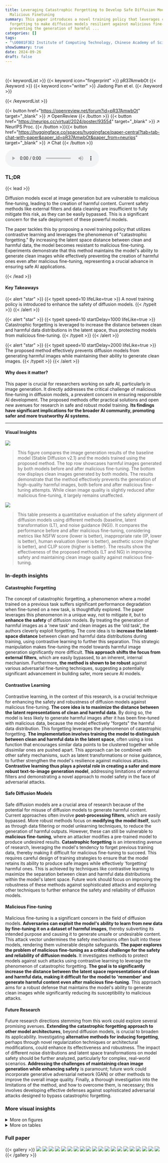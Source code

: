 ```yaml
---
title: Leveraging Catastrophic Forgetting to Develop Safe Diffusion Models against
  Malicious Finetuning
summary: This paper introduces a novel training policy that leverages catastrophic
  forgetting to make diffusion models resilient against malicious fine-tuning, effectively
  preventing the generation of harmful ...
categories: []
tags:
- "\U0001F3E2 Institute of Computing Technology, Chinese Academy of Sciences"
showSummary: true
date: 2024-09-26
draft: false
---
```


<br>

{{< keywordList >}}
{{< keyword icon="fingerprint" >}} pR37AmwbOt {{< /keyword >}}
{{< keyword icon="writer" >}} Jiadong Pan et el. {{< /keyword >}}
 
{{< /keywordList >}}

{{< button href="https://openreview.net/forum?id=pR37AmwbOt" target="_blank" >}}
↗ OpenReview
{{< /button >}}
{{< button href="https://neurips.cc/virtual/2024/poster/93554" target="_blank" >}}
↗ NeurIPS Proc.
{{< /button >}}{{< button href="https://huggingface.co/spaces/huggingface/paper-central?tab=tab-chat-with-paper&paper_id=pR37AmwbOt&paper_from=neurips" target="_blank" >}}
↗ Chat
{{< /button >}}



<audio controls>
    <source src="https://ai-paper-reviewer.com/pR37AmwbOt/podcast.wav" type="audio/wav">
    Your browser does not support the audio element.
</audio>


### TL;DR


{{< lead >}}

Diffusion models excel at image generation but are vulnerable to malicious fine-tuning, leading to the creation of harmful content. Current safety methods like external filters and data cleaning are insufficient to fully mitigate this risk, as they can be easily bypassed. This is a significant concern for the safe deployment of these powerful models. 

The paper tackles this by proposing a novel training policy that utilizes contrastive learning and leverages the phenomenon of "catastrophic forgetting."  By increasing the latent space distance between clean and harmful data, the model becomes resistant to malicious fine-tuning. Experiments demonstrate that this method maintains the model's ability to generate clean images while effectively preventing the creation of harmful ones even after malicious fine-tuning, representing a crucial advance in ensuring safe AI applications.

{{< /lead >}}


#### Key Takeaways

{{< alert "star" >}}
{{< typeit speed=10 lifeLike=true >}} A novel training policy is introduced to enhance the safety of diffusion models. {{< /typeit >}}
{{< /alert >}}

{{< alert "star" >}}
{{< typeit speed=10 startDelay=1000 lifeLike=true >}} Catastrophic forgetting is leveraged to increase the distance between clean and harmful data distributions in the latent space, thus protecting models from malicious fine-tuning. {{< /typeit >}}
{{< /alert >}}

{{< alert "star" >}}
{{< typeit speed=10 startDelay=2000 lifeLike=true >}} The proposed method effectively prevents diffusion models from generating harmful images while maintaining their ability to generate clean images. {{< /typeit >}}
{{< /alert >}}

#### Why does it matter?
This paper is crucial for researchers working on safe AI, particularly in image generation.  It directly addresses the critical challenge of malicious fine-tuning in diffusion models, a prevalent concern in ensuring responsible AI development. The proposed methods offer practical solutions and open new avenues for research in safe and robust model training. **Its findings have significant implications for the broader AI community, promoting safer and more trustworthy AI systems.**

------
#### Visual Insights



![](https://ai-paper-reviewer.com/pR37AmwbOt/figures_1_1.jpg)

> This figure compares the image generation results of the baseline model (Stable Diffusion v2.1) and the models trained using the proposed method.  The top row showcases harmful images generated by both models before and after malicious fine-tuning.  The bottom row displays clean images generated by both models.  The results demonstrate that the method effectively prevents the generation of high-quality harmful images, both before and after malicious fine-tuning attempts. While clean image quality is slightly reduced after malicious fine-tuning, it largely remains unaffected.





![](https://ai-paper-reviewer.com/pR37AmwbOt/tables_6_1.jpg)

> This table presents a quantitative evaluation of the safety alignment of diffusion models using different methods (baseline, latent transformation (LT), and noise guidance (NG)). It compares the performance before and after malicious fine-tuning, considering metrics like NSFW score (lower is better), inappropriate rate (IP, lower is better), human evaluation (lower is better), aesthetic score (higher is better), and CLIP score (higher is better). The results show the effectiveness of the proposed methods (LT and NG) in improving safety and maintaining clean image quality against malicious fine-tuning.





### In-depth insights


#### Catastrophic Forgetting
The concept of catastrophic forgetting, a phenomenon where a model trained on a previous task suffers significant performance degradation when fine-tuned on a new task, is thoughtfully explored.  The paper leverages this phenomenon in a unique way, not to mitigate it, but to **enhance the safety** of diffusion models. By treating the generation of harmful images as a 'new task' and clean images as the 'old task', the authors cleverly exploit forgetting. The core idea is to **increase the latent-space distance** between clean and harmful data distributions during training, using contrastive learning to further this separation.  This strategic manipulation makes fine-tuning the model towards harmful image generation significantly more difficult.  **This approach shifts the focus from external filters**, which are easily bypassed, to an inherent, internal mechanism.  Furthermore, **the method is shown to be robust** against various adversarial fine-tuning techniques, suggesting a potentially significant advancement in building safer, more secure AI models.

#### Contrastive Learning
Contrastive learning, in the context of this research, is a crucial technique for enhancing the safety and robustness of diffusion models against malicious fine-tuning.  **The core idea is to maximize the distance between the latent representations of clean and harmful data**. By doing so, the model is less likely to generate harmful images after it has been fine-tuned with malicious data, because the model effectively "forgets" the harmful data distribution. This forgetting leverages the phenomenon of catastrophic forgetting. **The implementation involves training the model to distinguish between clean and harmful data in the latent space**, often using a loss function that encourages similar data points to be clustered together while dissimilar ones are pushed apart.  This approach can be combined with other safety mechanisms, such as latent transformations or noise guidance, to further strengthen the model's resilience against malicious attacks.  **Contrastive learning thus plays a pivotal role in creating a safer and more robust text-to-image generation model**, addressing limitations of external filters and demonstrating a novel approach to model safety in the face of adversarial attacks.

#### Safe Diffusion Models
Safe diffusion models are a crucial area of research because of the potential for misuse of diffusion models to generate harmful content.  Current approaches often involve **post-processing filters**, which are easily bypassed.  More robust methods focus on **modifying the model itself**, such as through data filtering or model unlearning techniques, to reduce the generation of harmful outputs.  However, these can still be vulnerable to **malicious fine-tuning**, where an attacker modifies a pre-trained model to produce undesired results.  **Catastrophic forgetting** is an interesting avenue of research, leveraging the model's tendency to forget previous training data, thereby making it difficult for malicious fine-tuning to succeed. This requires careful design of training strategies to ensure that the model retains its ability to produce safe images while effectively 'forgetting' harmful ones.  This is achieved by techniques like contrastive learning to maximize the separation between clean and harmful data distributions within the model's latent space.  Future work should focus on improving the robustness of these methods against sophisticated attacks and exploring other techniques to further enhance the safety and reliability of diffusion models.

#### Malicious Fine-tuning
Malicious fine-tuning is a significant concern in the field of diffusion models.  **Adversaries can exploit the model's ability to learn from new data by fine-tuning it on a dataset of harmful images**, thereby subverting its intended purpose and causing it to generate unsafe or undesirable content. This attack vector undermines the safety mechanisms often built into these models, rendering them vulnerable despite safeguards. **The paper explores the problem of malicious fine-tuning as a critical challenge for the safety and reliability of diffusion models**. It investigates methods to protect models against such attacks using contrastive learning to leverage the phenomenon of catastrophic forgetting.  **The goal is to significantly increase the distance between the latent space representations of clean and harmful data, making it difficult for the model to 'remember' and generate harmful content even after malicious fine-tuning**. This approach aims for a robust defense that maintains the model's ability to generate clean images while significantly reducing its susceptibility to malicious attacks.

#### Future Research
Future research directions stemming from this work could explore several promising avenues.  **Extending the catastrophic forgetting approach to other model architectures**, beyond diffusion models, is crucial to broaden its applicability.  Investigating **alternative methods for inducing forgetting**, perhaps through novel regularization techniques or architectural modifications, could enhance its effectiveness and robustness.  The impact of different noise distributions and latent space transformations on model safety should be further analyzed, particularly for complex, real-world scenarios.  **Addressing the challenges of maintaining clean image generation while enhancing safety** is paramount; future work could incorporate generative adversarial network (GAN) or other methods to improve the overall image quality.  Finally, a thorough investigation into the limitations of the method, and how to overcome them, is necessary; this involves developing effective defenses against sophisticated adversarial attacks designed to bypass catastrophic forgetting.


### More visual insights

<details>
<summary>More on figures
</summary>


![](https://ai-paper-reviewer.com/pR37AmwbOt/figures_3_1.jpg)

> This figure illustrates the core idea of the proposed method. The left panel shows how the method leverages catastrophic forgetting by widening the distribution between clean and harmful data in the latent space.  The right panel shows how contrastive learning is used to achieve this separation, training the model to distinguish between clean and harmful data distributions.  The goal is to make generating harmful images a more difficult task for the model, effectively preventing malicious fine-tuning from degrading the model's safety.


![](https://ai-paper-reviewer.com/pR37AmwbOt/figures_8_1.jpg)

> This figure compares the image generation results of the baseline Stable Diffusion v2.1 model and models trained using the proposed method.  The top row shows harmful images generated by both models, illustrating the degradation in quality caused by the malicious fine-tuning that the proposed method mitigates. The bottom row shows clean images generated by both models before and after malicious fine-tuning, demonstrating the method's success in preserving the model's ability to generate clean images even after malicious fine-tuning.


![](https://ai-paper-reviewer.com/pR37AmwbOt/figures_15_1.jpg)

> This figure compares image generation results from the Stable Diffusion v2.1 baseline model and the model trained using the proposed method.  The top row displays harmful images generated by both models; the bottom row shows clean images generated by both. The results illustrate the effectiveness of the proposed method in maintaining clean image generation quality while preventing the generation of harmful images even after malicious fine-tuning. The method's safety alignment prevents the model from generating harmful images initially, and it resists the malicious fine-tuning attempts which only produce low-quality images.


![](https://ai-paper-reviewer.com/pR37AmwbOt/figures_17_1.jpg)

> This figure shows the results of the proposed method compared to the baseline model (Stable Diffusion v2.1).  The top row displays images generated by the baseline model, illustrating the generation of harmful content before and after malicious fine-tuning.  The bottom row shows images generated by the proposed method, demonstrating the method's ability to maintain the generation quality of clean images while preventing the generation of harmful images, even after malicious fine-tuning. The difference in image quality between the baseline and proposed method highlights the effectiveness of the proposed approach.


![](https://ai-paper-reviewer.com/pR37AmwbOt/figures_17_2.jpg)

> This figure compares image generation results from the baseline Stable Diffusion v2.1 model and the models trained using the proposed method.  The top row shows examples of harmful images generated by both models, illustrating that the proposed method successfully degrades the quality of harmful images even after malicious fine-tuning, indicating improved safety. The bottom row shows clean images generated by both models, showcasing that the proposed method maintains the generation quality of clean images, even with a slight decrease in color and texture detail after malicious fine-tuning. The orange boxes were added for publication purposes and are not part of the original figure.


</details>




<details>
<summary>More on tables
</summary>


![](https://ai-paper-reviewer.com/pR37AmwbOt/tables_7_1.jpg)
> This table presents the results of a safety reinforcement experiment.  It compares the performance of original safe models with models reinforced using the proposed method, both before and after malicious fine-tuning.  The metrics used include NSFW Score, IP (Inappropriate Rate), Aesthetic Score, and CLIP Score, measuring the balance between safety and maintaining the quality of clean image generation.

![](https://ai-paper-reviewer.com/pR37AmwbOt/tables_7_2.jpg)
> This table presents a comparison of the changes in image generation quality (Aesthetic and CLIP scores) before and after fine-tuning a model with both clean and harmful images. The results show that harmful fine-tuning leads to more significant degradation in the quality of clean image generation than clean fine-tuning, highlighting the effect of catastrophic forgetting.

![](https://ai-paper-reviewer.com/pR37AmwbOt/tables_8_1.jpg)
> This table presents FID scores (Fréchet Inception Distance) calculated on the COCO-30K dataset, evaluating the quality of clean image generation before and after malicious fine-tuning. Lower FID scores indicate better quality. It compares different models: the original Stable Diffusion (SD) v1.4, SD v1.4 fine-tuned with an ESD-Nudity-u1 model for safety, and the proposed method with safety alignment and reinforcement. The 'Δ' column shows the decrease in FID score (quality drop) after malicious fine-tuning.  The results highlight the impact of malicious fine-tuning and demonstrate that the proposed method mitigates the quality degradation more effectively.

![](https://ai-paper-reviewer.com/pR37AmwbOt/tables_8_2.jpg)
> This table compares the Inappropriate Rate (IP) of different models designed to prevent the generation of inappropriate images.  It includes several baseline models (ESD-Nudity variants, SLD-Medium, SLD-Max) and the proposed method ('Ours (Safe Alignment)').  The IP metric quantifies the percentage of images incorrectly identified as safe. Lower IP values indicate better safety performance. The table shows that the proposed method achieves comparable safety performance to the state-of-the-art baselines.

![](https://ai-paper-reviewer.com/pR37AmwbOt/tables_9_1.jpg)
> This table presents the results of experiments evaluating the model's performance on datasets containing both sexual and violent content.  It compares the NSFW score, inappropriate rate (IP), aesthetic score, and CLIP score before and after malicious fine-tuning, for both the original model and models fine-tuned with the proposed latent transformation (LT) and noise guidance (NG) methods.  The results demonstrate the effectiveness of these methods in preventing the generation of harmful images while maintaining the generation quality of clean images.

![](https://ai-paper-reviewer.com/pR37AmwbOt/tables_9_2.jpg)
> This table presents the results of evaluating the safety and image quality of the model on various datasets.  The 'Clean' section shows the Aesthetic Score (higher is better) for clean image generation on LAION-5B, DiffusionDB, and COCO datasets.  The 'Harmful' section shows the NSFW Score (lower is better) for harmful image generation on Mistral-7B, I2P, and Unsafe datasets.  The results demonstrate the model's ability to generate high-quality clean images while effectively suppressing the generation of harmful images across different datasets.

![](https://ai-paper-reviewer.com/pR37AmwbOt/tables_14_1.jpg)
> This table presents the results of a safety alignment experiment using Stable Diffusion XL.  It compares the performance of the original model and models fine-tuned with the proposed method (LT and NG) before and after malicious fine-tuning. The metrics evaluated include NSFW Score, IP, Aesthetic Score, and CLIP Score, assessing both the generation of harmful and clean images.  The results demonstrate the effectiveness of the method in improving the safety and maintaining the quality of clean image generation.

![](https://ai-paper-reviewer.com/pR37AmwbOt/tables_14_2.jpg)
> This table presents the results of evaluating the model's robustness against malicious fine-tuning by varying the number of malicious fine-tuning steps. The Inappropriate Rate (IP), a measure of the model's safety, is assessed after 0, 20, 100, and 200 malicious fine-tuning steps.  The results show that even after 200 steps of malicious fine-tuning, the IP remains below 4%, indicating that the model effectively resists malicious attempts to make it generate harmful images.

![](https://ai-paper-reviewer.com/pR37AmwbOt/tables_15_1.jpg)
> This table presents the results of an experiment comparing two noise-adding methods (fixed noise and changing noise) within two different training scenarios (safety alignment and safety reinforcement).  It shows the NSFW scores (lower is better, indicating fewer unsafe images) and Aesthetic scores (higher is better, indicating better image quality) before and after malicious fine-tuning. The results indicate the effectiveness of the noise methods in improving model safety.

![](https://ai-paper-reviewer.com/pR37AmwbOt/tables_18_1.jpg)
> This table presents the results of attacking a safety-aligned diffusion model using the UnlearnDiffAtk method.  It compares the attack success rate (ASR) of the proposed model against three other unlearned diffusion models (ESD, FMN, SLD). The lower ASR values indicate a stronger resilience to attacks. The proposed model demonstrates a significantly lower ASR when attacked, indicating better safety and robustness against malicious fine-tuning.

</details>




### Full paper

{{< gallery >}}
<img src="https://ai-paper-reviewer.com/pR37AmwbOt/1.png" class="grid-w50 md:grid-w33 xl:grid-w25" />
<img src="https://ai-paper-reviewer.com/pR37AmwbOt/2.png" class="grid-w50 md:grid-w33 xl:grid-w25" />
<img src="https://ai-paper-reviewer.com/pR37AmwbOt/3.png" class="grid-w50 md:grid-w33 xl:grid-w25" />
<img src="https://ai-paper-reviewer.com/pR37AmwbOt/4.png" class="grid-w50 md:grid-w33 xl:grid-w25" />
<img src="https://ai-paper-reviewer.com/pR37AmwbOt/5.png" class="grid-w50 md:grid-w33 xl:grid-w25" />
<img src="https://ai-paper-reviewer.com/pR37AmwbOt/6.png" class="grid-w50 md:grid-w33 xl:grid-w25" />
<img src="https://ai-paper-reviewer.com/pR37AmwbOt/7.png" class="grid-w50 md:grid-w33 xl:grid-w25" />
<img src="https://ai-paper-reviewer.com/pR37AmwbOt/8.png" class="grid-w50 md:grid-w33 xl:grid-w25" />
<img src="https://ai-paper-reviewer.com/pR37AmwbOt/9.png" class="grid-w50 md:grid-w33 xl:grid-w25" />
<img src="https://ai-paper-reviewer.com/pR37AmwbOt/10.png" class="grid-w50 md:grid-w33 xl:grid-w25" />
<img src="https://ai-paper-reviewer.com/pR37AmwbOt/11.png" class="grid-w50 md:grid-w33 xl:grid-w25" />
<img src="https://ai-paper-reviewer.com/pR37AmwbOt/12.png" class="grid-w50 md:grid-w33 xl:grid-w25" />
<img src="https://ai-paper-reviewer.com/pR37AmwbOt/13.png" class="grid-w50 md:grid-w33 xl:grid-w25" />
<img src="https://ai-paper-reviewer.com/pR37AmwbOt/14.png" class="grid-w50 md:grid-w33 xl:grid-w25" />
<img src="https://ai-paper-reviewer.com/pR37AmwbOt/15.png" class="grid-w50 md:grid-w33 xl:grid-w25" />
<img src="https://ai-paper-reviewer.com/pR37AmwbOt/16.png" class="grid-w50 md:grid-w33 xl:grid-w25" />
<img src="https://ai-paper-reviewer.com/pR37AmwbOt/17.png" class="grid-w50 md:grid-w33 xl:grid-w25" />
<img src="https://ai-paper-reviewer.com/pR37AmwbOt/18.png" class="grid-w50 md:grid-w33 xl:grid-w25" />
<img src="https://ai-paper-reviewer.com/pR37AmwbOt/19.png" class="grid-w50 md:grid-w33 xl:grid-w25" />
<img src="https://ai-paper-reviewer.com/pR37AmwbOt/20.png" class="grid-w50 md:grid-w33 xl:grid-w25" />
{{< /gallery >}}